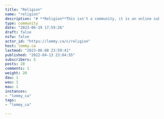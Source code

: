 ```yaml
---
title: "Religion" 
name: "religion"
description: "# **Religion**This isn't a community, it is an online sub-forum.Struggle to learn.Teach wisdom through example.Hope to realize that you are wrong.Anti-social perspectives will be socialized with less."
type: community
date: "2023-06-19 17:59:26"
draft: false
nsfw: false
actor_id: "https://lemmy.ca/c/religion"
host: lemmy.ca
lastmod: "2023-06-08 23:59:41"
published: "2022-04-13 23:04:55"
subscribers: 5
posts: 20
comments: 1
weight: 20
dau: 1
wau: 1
mau: 1
instances:
- "lemmy_ca"
tags: 
- "lemmy_ca"

---
```

